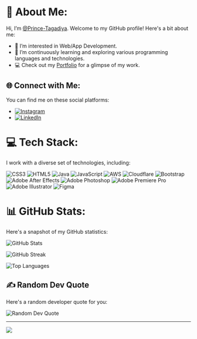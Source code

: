 # 👋 About Me:

Hi, I’m [@Prince-Tagadiya](https://github.com/Prince-Tagadiya). Welcome to my GitHub profile! Here's a bit about me:

- 👀 I’m interested in Web/App Development.
- 🌱 I’m continuously learning and exploring various programming languages and technologies.
- 💻 Check out my [Portfolio](https://prince-tagadiya.github.io/Prince-Portfolio/) for a glimpse of my work.

## 🌐 Connect with Me:

You can find me on these social platforms:

- [![Instagram](https://img.shields.io/badge/Instagram-%23E4405F.svg?logo=Instagram&logoColor=white)](https://instagram.com/__.prince._.28)
- [![LinkedIn](https://img.shields.io/badge/LinkedIn-%230077B5.svg?logo=linkedin&logoColor=white)](https://linkedin.com/in/prince-tagadiya)

# 💻 Tech Stack:

I work with a diverse set of technologies, including:

![CSS3](https://img.shields.io/badge/css3-%231572B6.svg?style=plastic&logo=css3&logoColor=white) ![HTML5](https://img.shields.io/badge/html5-%23E34F26.svg?style=plastic&logo=html5&logoColor=white) ![Java](https://img.shields.io/badge/java-%23ED8B00.svg?style=plastic&logo=java&logoColor=white) ![JavaScript](https://img.shields.io/badge/javascript-%23323330.svg?style=plastic&logo=javascript&logoColor=%23F7DF1E) ![AWS](https://img.shields.io/badge/AWS-%23FF9900.svg?style=plastic&logo=amazon-aws&logoColor=white) ![Cloudflare](https://img.shields.io/badge/Cloudflare-F38020?style=plastic&logo=Cloudflare&logoColor=white) ![Bootstrap](https://img.shields.io/badge/bootstrap-%23563D7C.svg?style=plastic&logo=bootstrap&logoColor=white) ![Adobe After Effects](https://img.shields.io/badge/Adobe%20After%20Effects-9999FF.svg?style=plastic&logo=Adobe%20After%20Effects&logoColor=white) ![Adobe Photoshop](https://img.shields.io/badge/adobephotoshop-%2331A8FF.svg?style=plastic&logo=adobephotoshop&logoColor=white) ![Adobe Premiere Pro](https://img.shields.io/badge/Adobe%20Premiere%20Pro-9999FF.svg?style=plastic&logo=Adobe%20Premiere%20Pro&logoColor=white) ![Adobe Illustrator](https://img.shields.io/badge/adobeillustrator-%23FF9A00.svg?style=plastic&logo=adobeillustrator&logoColor=white) 	![Figma](https://img.shields.io/badge/figma-%23F24E1E.svg?style=plastic&logo=figma&logoColor=white)

# 📊 GitHub Stats:

Here's a snapshot of my GitHub statistics:

![GitHub Stats](https://github-readme-stats.vercel.app/api?username=Prince-Tagadiya&theme=dark&hide_border=true&include_all_commits=true&count_private=false)

![GitHub Streak](https://github-readme-streak-stats.herokuapp.com/?user=Prince-Tagadiya&theme=dark&hide_border=true)

![Top Languages](https://github-readme-stats.vercel.app/api/top-langs/?username=Prince-Tagadiya&theme=dark&hide_border=true&include_all_commits=true&count_private=false&layout=compact)

## ✍️ Random Dev Quote

Here's a random developer quote for you:

![Random Dev Quote](https://quotes-github-readme.vercel.app/api?type=horizontal&theme=radical)

---

[![](https://visitcount.itsvg.in/api?id=Prince-Tagadiya&label=Profile%20Views&color=0&icon=5&pretty=true)](https://visitcount.itsvg.in)
